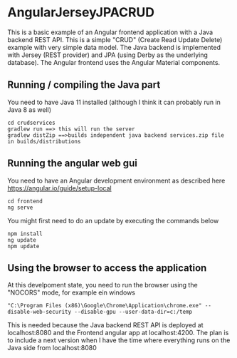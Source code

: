 # AngularJerseyJPACRUD
This is a basic example of an Angular frontend application with a Java backend REST API.
This is a simple "CRUD" (Create Read Update Delete) example with very simple data model. 
The Java backend is implemented with Jersey (REST provider) and JPA (using Derby as the underlying database).
The Angular frontend uses the Angular Material components.


## Running / compiling the Java part
You need to have Java 11 installed (although I think it can probably run in Java 8 as well)
```
cd crudservices
gradlew run ==> this will run the server
gradlew distZip ==>builds independent java backend services.zip file in builds/distributions 
```

## Running the angular web gui 
You need to have an Angular development environment as described here
https://angular.io/guide/setup-local
```
cd frontend
ng serve
```
You might first need to do an update by executing the commands below
```
npm install
ng update
npm update
```
## Using the browser to access the application
At this develpoment state, 
you need to run the browser using the "NOCORS" mode, for example ein windows
```
"C:\Program Files (x86)\Google\Chrome\Application\chrome.exe" --disable-web-security --disable-gpu --user-data-dir=c:/temp
```
This is needed because the Java backend REST API is deployed at localhost:8080 and the Frontend angular app at localhost:4200.
The plan is to include a next version when I have the time where everything runs on the Java side from localhost:8080
